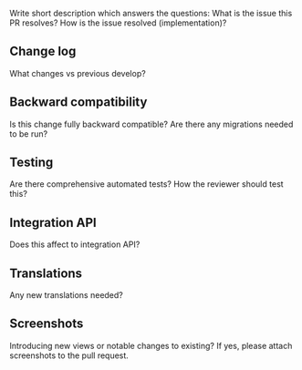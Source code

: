 Write short description which answers the questions: What is the issue this PR resolves? How is the issue resolved (implementation)?

## Change log

What changes vs previous develop?

## Backward compatibility

Is this change fully backward compatible? Are there any migrations needed to be run?

## Testing

Are there comprehensive automated tests? How the reviewer should test this?

## Integration API

Does this affect to integration API?

## Translations

Any new translations needed?

## Screenshots

Introducing new views or notable changes to existing? If yes, please attach screenshots to the pull request.
